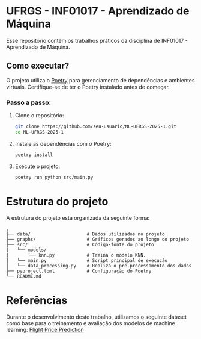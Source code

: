 # UFRGS - INF01017 - Aprendizado de Máquina

Esse repositório contém os trabalhos práticos da disciplina de INF01017 - Aprendizado de Máquina.

## Como executar?

O projeto utiliza o [Poetry](https://python-poetry.org/) para gerenciamento de dependências e ambientes virtuais. Certifique-se de ter o Poetry instalado antes de começar.

### Passo a passo:

1. Clone o repositório:

    ```bash
    git clone https://github.com/seu-usuario/ML-UFRGS-2025-1.git
    cd ML-UFRGS-2025-1
    ```

2. Instale as dependências com o Poetry:
    ```bash
    poetry install
    ```
3. Execute o projeto:
    ```bash
    poetry run python src/main.py
    ```
# Estrutura do projeto
A estrutura do projeto está organizada da seguinte forma: 

    .
    ├── data/                     # Dados utilizados no projeto
    ├── graphs/                   # Gráficos gerados ao longo do projeto
    ├── src/                      # Código-fonte do projeto
    |   └── models/
    |       └── knn.py            # Treina o modelo KNN.
    |   └── main.py               # Script principal de execução
    │   └── data_processing.py    # Realiza o pré-processamento dos dados
    ├── pyproject.toml            # Configuração do Poetry
    └── README.md
  
# Referências
Durante o desenvolvimento deste trabalho, utilizamos o seguinte dataset como base para o treinamento e avaliação dos modelos de machine learning: [Flight Price Prediction](https://www.kaggle.com/datasets/shubhambathwal/flight-price-prediction?resource=download)